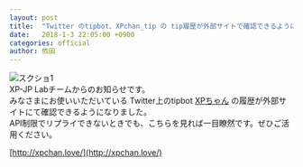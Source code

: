 ```yaml
---
layout: post
title:  "Twitter のtipbot、XPchan_tip の tip履歴が外部サイトで確認できるようになりました"
date:   2018-1-3 22:05:00 +0900
categories: official
author: 依田
---  
```

![スクショ1]({{site.baseurl}}/images/2018/01/XPchan_love.png)  
XP-JP Labチームからのお知らせです。  
みなさまにお使いいただいている Twitter上のtipbot [XPちゃん](https://twitter.com/tip_XPchan) の履歴が外部サイトにて確認できるようになりました。  
API制限でリプライできないときでも、こちらを見れば一目瞭然です。ぜひご活用ください。  

[http://xpchan.love/](http://xpchan.love/)  
